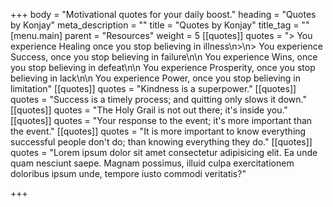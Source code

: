 +++
body = "Motivational quotes for your daily boost."
heading = "Quotes by Konjay"
meta_description = ""
title = "Quotes by Konjay"
title_tag = ""
[menu.main]
parent = "Resources"
weight = 5
[[quotes]]
quotes = ">     You experience Healing once you stop believing in illness\n>\n>     You experience Success, once you stop believing in failure\n\n    You experience Wins, once you stop believing in defeat\n\n    You experience Prosperity, once you stop believing in lack\n\n    You experience Power, once you stop believing in limitation"
[[quotes]]
quotes = "Kindness is a superpower."
[[quotes]]
quotes = "Success is a timely process; and quitting only slows it down."
[[quotes]]
quotes = "The Holy Grail is not out there; it's inside you."
[[quotes]]
quotes = "Your response to the event; it's more important than the event."
[[quotes]]
quotes = "It is  more important to know everything successful people don't do;  than knowing everything they do."
[[quotes]]
quotes = "Lorem ipsum dolor sit amet consectetur adipisicing elit. Ea unde quam nesciunt saepe. Magnam possimus, illuid culpa exercitationem doloribus ipsum unde, tempore iusto commodi veritatis?"

+++
